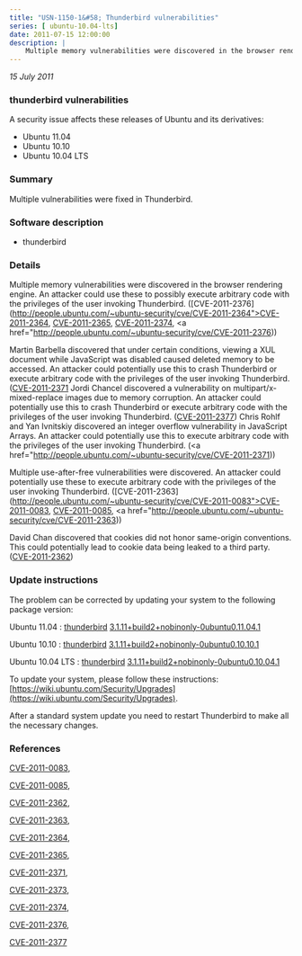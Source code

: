 ```yaml
---
title: "USN-1150-1&#58; Thunderbird vulnerabilities"
series: [ ubuntu-10.04-lts]
date: 2011-07-15 12:00:00
description: |
    Multiple memory vulnerabilities were discovered in the browser rendering engine. An attacker could use these to possibly execute arbitrary code with the privileges of the user invoking Thunderbird. ([CVE-2011-2376](http://people.ubuntu.com/~ubuntu-security/cve/CVE-2011-2364">CVE-2011-2364</a>, <a href="http://people.ubuntu.com/~ubuntu-security/cve/CVE-2011-2365">CVE-2011-2365</a>, <a href="http://people.ubuntu.com/~ubuntu-security/cve/CVE-2011-2374">CVE-2011-2374</a>, <a href="http://people.ubuntu.com/~ubuntu-security/cve/CVE-2011-2376))
--- 
```

 
 

*15 July 2011*

### thunderbird vulnerabilities

A security issue affects these releases of Ubuntu and its derivatives:

* Ubuntu 11.04
* Ubuntu 10.10
* Ubuntu 10.04 LTS

### Summary

Multiple vulnerabilities were fixed in Thunderbird. 

### Software description

* thunderbird 

### Details

Multiple memory vulnerabilities were discovered in the browser rendering engine. An attacker could use these to possibly execute arbitrary code with the privileges of the user invoking Thunderbird. ([CVE-2011-2376](http://people.ubuntu.com/~ubuntu-security/cve/CVE-2011-2364">CVE-2011-2364</a>, <a href="http://people.ubuntu.com/~ubuntu-security/cve/CVE-2011-2365">CVE-2011-2365</a>, <a href="http://people.ubuntu.com/~ubuntu-security/cve/CVE-2011-2374">CVE-2011-2374</a>, <a href="http://people.ubuntu.com/~ubuntu-security/cve/CVE-2011-2376))

Martin Barbella discovered that under certain conditions, viewing a XUL document while JavaScript was disabled caused deleted memory to be accessed. An attacker could potentially use this to crash Thunderbird or execute arbitrary code with the privileges of the user invoking Thunderbird. ([CVE-2011-2371](http://people.ubuntu.com/~ubuntu-security/cve/CVE-2011-2373">CVE-2011-2373</a>) Jordi Chancel discovered a vulnerability on multipart/x-mixed-replace images due to memory corruption. An attacker could potentially use this to crash Thunderbird or execute arbitrary code with the privileges of the user invoking Thunderbird. (<a href="http://people.ubuntu.com/~ubuntu-security/cve/CVE-2011-2377">CVE-2011-2377</a>) Chris Rohlf and Yan Ivnitskiy discovered an integer overflow vulnerability in JavaScript Arrays. An attacker could potentially use this to execute arbitrary code with the privileges of the user invoking Thunderbird. (<a href="http://people.ubuntu.com/~ubuntu-security/cve/CVE-2011-2371))

Multiple use-after-free vulnerabilities were discovered. An attacker could potentially use these to execute arbitrary code with the privileges of the user invoking Thunderbird. ([CVE-2011-2363](http://people.ubuntu.com/~ubuntu-security/cve/CVE-2011-0083">CVE-2011-0083</a>, <a href="http://people.ubuntu.com/~ubuntu-security/cve/CVE-2011-0085">CVE-2011-0085</a>, <a href="http://people.ubuntu.com/~ubuntu-security/cve/CVE-2011-2363))

David Chan discovered that cookies did not honor same-origin conventions. This could potentially lead to cookie data being leaked to a third party. ([CVE-2011-2362](http://people.ubuntu.com/~ubuntu-security/cve/CVE-2011-2362)) 

### Update instructions

The problem can be corrected by updating your system to the following package version:

Ubuntu 11.04
 : [thunderbird](https://launchpad.net/ubuntu/+source/thunderbird) <span> [3.1.11+build2+nobinonly-0ubuntu0.11.04.1](https://launchpad.net/ubuntu/+source/thunderbird/3.1.11+build2+nobinonly-0ubuntu0.11.04.1) </span> 

Ubuntu 10.10
 : [thunderbird](https://launchpad.net/ubuntu/+source/thunderbird) <span> [3.1.11+build2+nobinonly-0ubuntu0.10.10.1](https://launchpad.net/ubuntu/+source/thunderbird/3.1.11+build2+nobinonly-0ubuntu0.10.10.1) </span> 

Ubuntu 10.04 LTS
 : [thunderbird](https://launchpad.net/ubuntu/+source/thunderbird) <span> [3.1.11+build2+nobinonly-0ubuntu0.10.04.1](https://launchpad.net/ubuntu/+source/thunderbird/3.1.11+build2+nobinonly-0ubuntu0.10.04.1) </span> 

To update your system, please follow these instructions: [https://wiki.ubuntu.com/Security/Upgrades](https://wiki.ubuntu.com/Security/Upgrades).

After a standard system update you need to restart Thunderbird to make all the necessary changes. 

### References

 
 [CVE-2011-0083](http://people.ubuntu.com/~ubuntu-security/cve/CVE-2011-0083), 

 [CVE-2011-0085](http://people.ubuntu.com/~ubuntu-security/cve/CVE-2011-0085), 

 [CVE-2011-2362](http://people.ubuntu.com/~ubuntu-security/cve/CVE-2011-2362), 

 [CVE-2011-2363](http://people.ubuntu.com/~ubuntu-security/cve/CVE-2011-2363), 

 [CVE-2011-2364](http://people.ubuntu.com/~ubuntu-security/cve/CVE-2011-2364), 

 [CVE-2011-2365](http://people.ubuntu.com/~ubuntu-security/cve/CVE-2011-2365), 

 [CVE-2011-2371](http://people.ubuntu.com/~ubuntu-security/cve/CVE-2011-2371), 

 [CVE-2011-2373](http://people.ubuntu.com/~ubuntu-security/cve/CVE-2011-2373), 

 [CVE-2011-2374](http://people.ubuntu.com/~ubuntu-security/cve/CVE-2011-2374), 

 [CVE-2011-2376](http://people.ubuntu.com/~ubuntu-security/cve/CVE-2011-2376), 

 [CVE-2011-2377](http://people.ubuntu.com/~ubuntu-security/cve/CVE-2011-2377)
 

